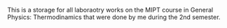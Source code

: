 This is a storage for all laboraotry works on the MIPT course in General Physics: Thermodinamics that were done by me during the 2nd semester.
